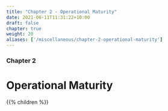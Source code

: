 ```yaml
---
title: "Chapter 2 - Operational Maturity"
date: 2021-06-11T11:31:22+10:00
draft: false
chapter: true
weight: 20
aliases: ['/miscellaneous/chapter-2-operational-maturity']
---
```


### Chapter 2

# Operational Maturity

{{% children %}}
